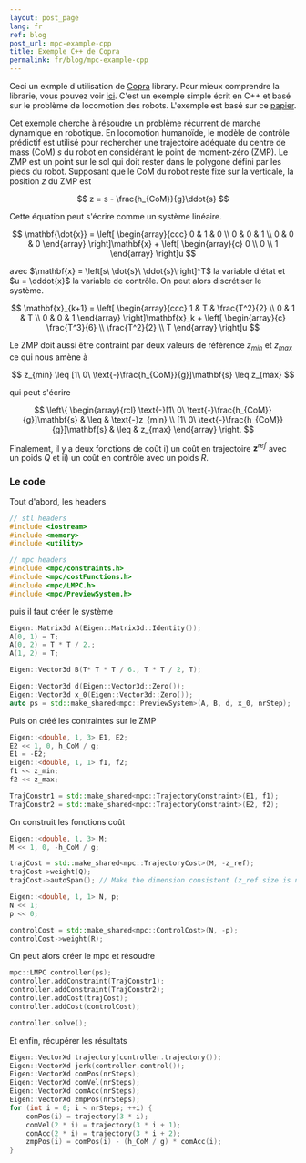 ```yaml
---
layout: post_page
lang: fr
ref: blog
post_url: mpc-example-cpp
title: Exemple C++ de Copra
permalink: fr/blog/mpc-example-cpp
---
```


Ceci un exmple d'utilisation de [Copra](https://github.com/vsamy/Copra) library.
Pour mieux comprendre la librarie, vous pouvez voir [ici]({{site.url}}/en/git-repository/mpc).
C'est un exemple simple écrit en C++ et basé sur le problème de locomotion des robots.
L'exemple est basé sur ce [papier](https://hal.inria.fr/inria-00390462/document).
<!--more-->

Cet exemple cherche à résoudre un problème récurrent de marche dynamique en robotique.
En locomotion humanoïde, le modèle de contrôle prédictif est utilisé pour rechercher une trajectoire adéquate du centre de mass (CoM) $s$ du robot en considérant le point de moment-zéro (ZMP). 
Le ZMP est un point sur le sol qui doit rester dans le polygone défini par les pieds du robot.
Supposant que le CoM du robot reste fixe sur la verticale, la position $z$ du ZMP est

$$
    z = s - \frac{h_{CoM}}{g}\ddot{s}
$$

Cette équation peut s'écrire comme un système linéaire.

$$
    \mathbf{\dot{x}} = 
    \left[
        \begin{array}{ccc}
            0 & 1 & 0 \\
            0 & 0 & 1 \\
            0 & 0 & 0
        \end{array}
    \right]\mathbf{x} +
    \left[
        \begin{array}{c}
            0 \\
            0 \\
            1
        \end{array}
    \right]u
$$

avec $\mathbf{x} = \left[s\ \dot{s}\ \ddot{s}\right]^T$ la variable d'état
et $u = \dddot{x}$ la variable de contrôle.
On peut alors discrétiser le système.

$$
    \mathbf{x}_{k+1} = 
    \left[
        \begin{array}{ccc}
            1 & T & \frac{T^2}{2} \\
            0 & 1 & T \\
            0 & 0 & 1
        \end{array}
    \right]\mathbf{x}_k +
    \left[
        \begin{array}{c}
            \frac{T^3}{6} \\
            \frac{T^2}{2} \\
            T
        \end{array}
    \right]u
$$

Le ZMP doit aussi être contraint par deux valeurs de référence $z_{min}$ et $z_{max}$
ce qui nous amène à

$$
    z_{min} \leq [1\ 0\ \text{-}\frac{h_{CoM}}{g}]\mathbf{s} \leq z_{max}
$$

qui peut s'écrire

$$
    \left\{
        \begin{array}{rcl}
            \text{-}[1\ 0\ \text{-}\frac{h_{CoM}}{g}]\mathbf{s} & \leq & \text{-}z_{min} \\
            [1\ 0\ \text{-}\frac{h_{CoM}}{g}]\mathbf{s}  & \leq & z_{max}
        \end{array}
    \right.
$$

Finalement, il y a deux fonctions de coût i) un coût en trajectoire $\mathbf{z}^{ref}$ avec un poids $Q$ et ii) un coût en contrôle avec un poids $R$.

### Le code
Tout d'abord, les headers

```c++
// stl headers
#include <iostream>
#include <memory>
#include <utility>

// mpc headers
#include <mpc/constraints.h>
#include <mpc/costFunctions.h>
#include <mpc/LMPC.h>
#include <mpc/PreviewSystem.h>
```

puis il faut créer le système

```c++
Eigen::Matrix3d A(Eigen::Matrix3d::Identity());
A(0, 1) = T;
A(0, 2) = T * T / 2.;
A(1, 2) = T;

Eigen::Vector3d B(T* T * T / 6., T * T / 2, T);

Eigen::Vector3d d(Eigen::Vector3d::Zero());
Eigen::Vector3d x_0(Eigen::Vector3d::Zero());
auto ps = std::make_shared<mpc::PreviewSystem>(A, B, d, x_0, nrStep);
```

Puis on créé les contraintes sur le ZMP

```c++
Eigen::<double, 1, 3> E1, E2;
E2 << 1, 0, h_CoM / g;
E1 = -E2;
Eigen::<double, 1, 1> f1, f2;
f1 << z_min; 
f2 << z_max;

TrajConstr1 = std::make_shared<mpc::TrajectoryConstraint>(E1, f1);
TrajConstr2 = std::make_shared<mpc::TrajectoryConstraint>(E2, f2);
```

On construit les fonctions coût

```c++
Eigen::<double, 1, 3> M;
M << 1, 0, -h_CoM / g;

trajCost = std::make_shared<mpc::TrajectoryCost>(M, -z_ref);
trajCost->weight(Q);
trajCost->autoSpan(); // Make the dimension consistent (z_ref size is nrSteps)

Eigen::<double, 1, 1> N, p;
N << 1;
p << 0;

controlCost = std::make_shared<mpc::ControlCost>(N, -p);
controlCost->weight(R);
```

On peut alors créer le mpc et résoudre

```c++
mpc::LMPC controller(ps);
controller.addConstraint(TrajConstr1);
controller.addConstraint(TrajConstr2);
controller.addCost(trajCost);
controller.addCost(controlCost);

controller.solve();
```

Et enfin, récupérer les résultats

```c++
Eigen::VectorXd trajectory(controller.trajectory());
Eigen::VectorXd jerk(controller.control());
Eigen::VectorXd comPos(nrSteps);
Eigen::VectorXd comVel(nrSteps);
Eigen::VectorXd comAcc(nrSteps);
Eigen::VectorXd zmpPos(nrSteps);
for (int i = 0; i < nrSteps; ++i) {
    comPos(i) = trajectory(3 * i);
    comVel(2 * i) = trajectory(3 * i + 1);
    comAcc(2 * i) = trajectory(3 * i + 2);
    zmpPos(i) = comPos(i) - (h_CoM / g) * comAcc(i);
}
```
